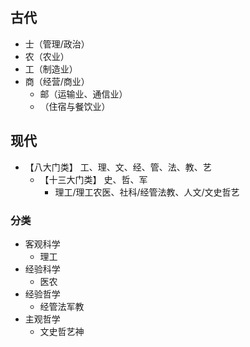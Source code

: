 ## 古代
- 士（管理/政治）
- 农（农业）
- 工（制造业）
- 商（经营/商业）
  - 邮（运输业、通信业）
  - （住宿与餐饮业）
## 现代
- 【八大门类】 工、理、文、经、管、法、教、艺
  - 【十三大门类】 史、哲、军
    - 理工/理工农医、社科/经管法教、人文/文史哲艺
### 分类
- 客观科学
    - 理工
- 经验科学
    - 医农
- 经验哲学
    - 经管法军教
- 主观哲学
    - 文史哲艺神
